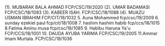 (1). MUBARAK BALA AHMAD  FCP/CSC/19/2020
(2). UMAR BADAMASI  FCP/CSC/18/1083
(3). KABEER ISAH. FCP/CSC/18/1088
(4). MUAZU USMAN IBRAHIM FCP/CIT/18/1032
5. Auna Mohammed fcp/csc/19/2009
6. sunday ezekiel paul fcp/cit/18/1008
7. hashim hashim habib fcp/ccs/18/1015
8.Fatima Aminu musa fcp/csc/18/1085
9. Habibu Haruna Ya'u FCP/CCS/18/1001
10. DAUDA AYUBA YARIMA FCP/CSC/19/2005
11.Ammar Imam Murtala. FCP/CSC/18/1036
